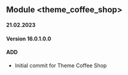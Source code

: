 ## Module <theme_coffee_shop>

#### 21.02.2023
#### Version 16.0.1.0.0
#### ADD

- Initial commit for Theme Coffee Shop
